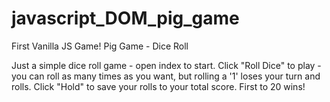 # javascript_DOM_pig_game
First Vanilla JS Game! Pig Game - Dice Roll

Just a simple dice roll game - open index to start. Click "Roll Dice" to play - you can roll as many times as you want, but rolling a '1'
loses your turn and rolls. Click "Hold" to save your rolls to your total score. First to 20 wins!
